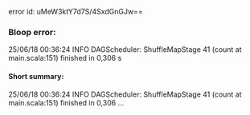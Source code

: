 error id: uMeW3ktY7d7S/4SxdGnGJw==
### Bloop error:

25/06/18 00:36:24 INFO DAGScheduler: ShuffleMapStage 41 (count at main.scala:151) finished in 0,306 s
#### Short summary: 

25/06/18 00:36:24 INFO DAGScheduler: ShuffleMapStage 41 (count at main.scala:151) finished in 0,306 ...